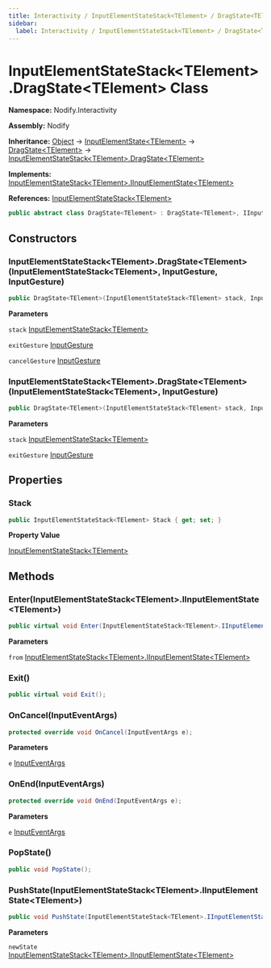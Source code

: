 ```yaml
---
title: Interactivity / InputElementStateStack<TElement> / DragState<TElement>
sidebar:
  label: Interactivity / InputElementStateStack<TElement> / DragState<TElement>
---
```


# InputElementStateStack\<TElement\>.DragState\<TElement\> Class  
  
**Namespace:** Nodify.Interactivity  
  
**Assembly:** Nodify  
  
**Inheritance:** [Object](https://docs.microsoft.com/en-us/dotnet/api/System.Object) → [InputElementState\<TElement\>](Nodify_Interactivity_InputElementState_TElement_) → [DragState\<TElement\>](Nodify_Interactivity_DragState_TElement_) → [InputElementStateStack\<TElement\>.DragState\<TElement\>](Nodify_Interactivity_InputElementStateStack_TElement__DragState_TElement_)  
  
**Implements:** [InputElementStateStack\<TElement\>.IInputElementState\<TElement\>](Nodify_Interactivity_InputElementStateStack_TElement__IInputElementState_TElement_)  
  
**References:** [InputElementStateStack\<TElement\>](Nodify_Interactivity_InputElementStateStack_TElement_)  
  
```csharp  
public abstract class DragState<TElement> : DragState<TElement>, IInputElementState<TElement>  
```  
  
## Constructors  
  
### InputElementStateStack\<TElement\>.DragState\<TElement\>(InputElementStateStack\<TElement\>, InputGesture, InputGesture)  
  
```csharp  
public DragState<TElement>(InputElementStateStack<TElement> stack, InputGesture exitGesture, InputGesture cancelGesture);  
```  
  
**Parameters**  
  
`stack` [InputElementStateStack\<TElement\>](Nodify_Interactivity_InputElementStateStack_TElement_)  
  
`exitGesture` [InputGesture](https://docs.microsoft.com/en-us/dotnet/api/System.Windows.Input.InputGesture)  
  
`cancelGesture` [InputGesture](https://docs.microsoft.com/en-us/dotnet/api/System.Windows.Input.InputGesture)  
  
### InputElementStateStack\<TElement\>.DragState\<TElement\>(InputElementStateStack\<TElement\>, InputGesture)  
  
```csharp  
public DragState<TElement>(InputElementStateStack<TElement> stack, InputGesture exitGesture);  
```  
  
**Parameters**  
  
`stack` [InputElementStateStack\<TElement\>](Nodify_Interactivity_InputElementStateStack_TElement_)  
  
`exitGesture` [InputGesture](https://docs.microsoft.com/en-us/dotnet/api/System.Windows.Input.InputGesture)  
  
## Properties  
  
### Stack  
  
```csharp  
public InputElementStateStack<TElement> Stack { get; set; }  
```  
  
**Property Value**  
  
[InputElementStateStack\<TElement\>](Nodify_Interactivity_InputElementStateStack_TElement_)  
  
## Methods  
  
### Enter(InputElementStateStack\<TElement\>.IInputElementState\<TElement\>)  
  
```csharp  
public virtual void Enter(InputElementStateStack<TElement>.IInputElementState<TElement> from);  
```  
  
**Parameters**  
  
`from` [InputElementStateStack\<TElement\>.IInputElementState\<TElement\>](Nodify_Interactivity_InputElementStateStack_TElement__IInputElementState_TElement_)  
  
### Exit()  
  
```csharp  
public virtual void Exit();  
```  
  
### OnCancel(InputEventArgs)  
  
```csharp  
protected override void OnCancel(InputEventArgs e);  
```  
  
**Parameters**  
  
`e` [InputEventArgs](https://docs.microsoft.com/en-us/dotnet/api/System.Windows.Input.InputEventArgs)  
  
### OnEnd(InputEventArgs)  
  
```csharp  
protected override void OnEnd(InputEventArgs e);  
```  
  
**Parameters**  
  
`e` [InputEventArgs](https://docs.microsoft.com/en-us/dotnet/api/System.Windows.Input.InputEventArgs)  
  
### PopState()  
  
```csharp  
public void PopState();  
```  
  
### PushState(InputElementStateStack\<TElement\>.IInputElementState\<TElement\>)  
  
```csharp  
public void PushState(InputElementStateStack<TElement>.IInputElementState<TElement> newState);  
```  
  
**Parameters**  
  
`newState` [InputElementStateStack\<TElement\>.IInputElementState\<TElement\>](Nodify_Interactivity_InputElementStateStack_TElement__IInputElementState_TElement_)  
  

